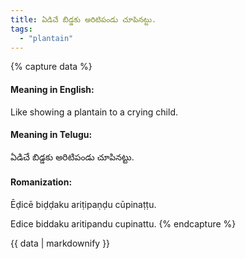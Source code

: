 ```yaml
---
title: ఏడిచే బిడ్డకు అరిటిపండు చూపినట్టు.
tags:
  - "plantain"
---
```


{% capture data %}
#### Meaning in English:
Like showing a plantain to a crying child.

#### Meaning in Telugu:
ఏడిచే బిడ్డకు అరిటిపండు చూపినట్టు.

#### Romanization:
Ēḍicē biḍḍaku ariṭipaṇḍu cūpinaṭṭu.

Edice biddaku aritipandu cupinattu.
{% endcapture %}

{{ data | markdownify }}

